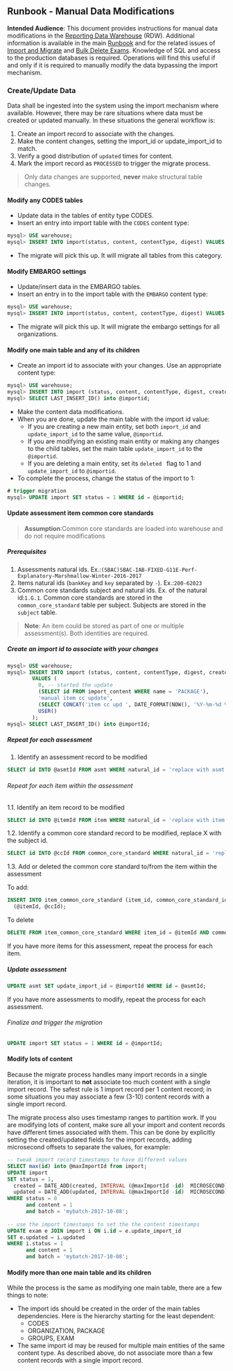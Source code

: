 ## Runbook - Manual Data Modifications

**Intended Audience**: This document provides instructions for manual data modifications in the [Reporting Data Warehouse](../README.md) (RDW). Additional information is available in the main [Runbook](Runbook.md) and for the related issues of [Import and Migrate](Runbook.migrate.md) and [Bulk Delete Exams](Runbook.BulkDeleteExams.md). Knowledge of SQL and access to the production databases is required. Operations will find this useful if and only if it is required to manually modify the data bypassing the import mechanism.

### Create/Update Data
Data shall be ingested into the system using the import mechanism where available. However, there may be rare situations where data must be created or updated manually. In these situations the general workflow is:
1. Create an import record to associate with the changes.
1. Make the content changes, setting the import_id or update_import_id to match.
1. Verify a good distribution of `updated` times for content.
1. Mark the import record as `PROCESSED` to trigger the migrate process.

> Only data changes are supported, **never** make structural table changes.

#### Modify any CODES tables
* Update data in the tables of entity type CODES.
* Insert an entry into import table with the `CODES` content type:
```sql
mysql> USE warehouse;
mysql> INSERT INTO import(status, content, contentType, digest) VALUES (1, 3, 'initial load', 'initial load');
```
* The migrate will pick this up. It will migrate all tables from this category.

#### Modify EMBARGO settings
* Update/insert data in the EMBARGO tables.
* Insert an entry in to the import table with the `EMBARGO` content type:
```sql
mysql> USE warehouse;
mysql> INSERT INTO import(status, content, contentType, digest) VALUES (1, 6, 'embargo', 'embargo-settings-2017-12-19');
```
* The migrate will pick this up. It will migrate the embargo settings for all organizations.

#### Modify one main table and any of its children
* Create an import id to associate with your changes. Use an appropriate content type:
```sql
mysql> USE warehouse;
mysql> INSERT INTO import (status, content, contentType, digest, creator) VALUES (0, 5, 'text/plain', left(uuid(), 8), 'dwtest@example.com');
mysql> SELECT LAST_INSERT_ID() into @importid;
```
* Make the content data modifications.
* When you are done, update the main table with the import id value: 
    * If you are creating a new main entity, set both `import_id` and `update_import_id` to the same value, `@importid`.
    * If you are modifying an existing main entity or making any changes to the child tables, set the main table `update_import_id` to the `@importid`.
    * If you are deleting a main entity, set its `deleted ` flag to 1 and `update_import_id` to `@importid`.
* To complete the process, change the status of the import to 1:
```sql
# trigger migration
mysql> UPDATE import SET status = 1 WHERE id = @importid;
```
#### Update assessment item common core standards
> **Assumption**:Common core standards are loaded into warehouse and do not require modifications
##### Prerequisites
1. Assessments natural ids. Ex.:`(SBAC)SBAC-IAB-FIXED-G11E-Perf-Explanatory-Marshmallow-Winter-2016-2017` 
1. Items natural ids (`bankKey` and `key` separated by `-`). Ex.:`200-62023` 
1. Common core standards subject and natural ids. Ex. of the natural id:`1.G.1`. Common core standards are stored in the `common_core_standard` table per subject. Subjects are stored in the `subject` table.
> **Note**: An item could be stored as part of one or multiple assessment(s). Both identities are required.

##### Create an import id to associate with your changes
```sql
mysql> USE warehouse;
mysql> INSERT INTO import (status, content, contentType, digest, creator)
        VALUES (
          0, -- started the update
          (SELECT id FROM import_content WHERE name = 'PACKAGE'),
          'manual item cc update',
          (SELECT CONCAT('item cc upd ', DATE_FORMAT(NOW(), '%Y-%m-%d %T'))), -- make it unique by adding time
          USER()
        );
mysql> SELECT LAST_INSERT_ID() into @importId;
```
##### Repeat for each assessment 
1. Identify an assessment record to be modified
```sql
SELECT id INTO @asmtId FROM asmt WHERE natural_id = 'replace with asmt natural id here';
```
###### Repeat for each item within the assessment
1.1. Identify an item record to be modified
```sql
SELECT id INTO @itemId FROM item WHERE natural_id = 'replace with item natural id here' AND asmt_id = @asmtId;
```
1.2. Identify a common core standard record to be modified, replace X with the subject id.
```sql
SELECT id INTO @ccId FROM common_core_standard WHERE natural_id = 'replace with common core standard natural id here' AND subject_id = X;
```
1.3. Add or deleted the common core standard to/from the item within the assessment

To add:
```sql
INSERT INTO item_common_core_standard (item_id, common_core_standard_id) VALUES
  (@itemId, @ccId);
```
To delete
```sql
DELETE FROM item_common_core_standard WHERE item_id = @itemId AND common_core_standard_id =  @ccId;
```
If you have more items for this assessment, repeat the process for each item.
##### Update assessment
```sql
UPDATE asmt SET update_import_id = @importId WHERE id = @asmtId;
```
If you have more assessments to modify, repeat the process for each assessment.
###### Finalize and trigger the migration
```sql
UPDATE import SET status = 1 WHERE id = @importId;
```
<a name="modify-lots-of-content"></a>
#### Modify lots of content
Because the migrate process handles many import records in a single iteration, it is important to **not** associate too much content with a single import record. The safest rule is 1 import record per 1 content record; in some situations you may associate a few (3-10) content records with a single import record. 

The migrate process also uses timestamp ranges to partition work. If you are modifying lots of content, make sure all your import and content records have different times associated with them. This can be done by explicitly setting the created/updated fields for the import records, adding microsecond offsets to separate the values, for example:
```sql
-- tweak import record timestamps to have different values
SELECT max(id) into @maxImportId from import;
UPDATE import
SET status = 1,
  created = DATE_ADD(created, INTERVAL (@maxImportId -id)  MICROSECOND),
  updated = DATE_ADD(updated, INTERVAL (@maxImportId -id)  MICROSECOND)
WHERE status = 0
      and content = 1
      and batch = 'mybatch-2017-10-08';
      
-- use the import timestamps to set the the content timestamps
UPDATE exam e JOIN import i ON i.id = e.update_import_id
SET e.updated = i.updated
WHERE i.status = 1
      and content = 1
      and batch = 'mybatch-2017-10-08';
```

#### Modify more than one main table and its children
While the process is the same as modifying one main table, there are a few things to note:
* The import ids should be created in the order of the main tables dependencies. Here is the hierarchy starting for the least dependent:
    * CODES
    * ORGANIZATION, PACKAGE
    * GROUPS, EXAM
* The same import id may be reused for multiple main entities of the same content type. As described above, do not associate more than a few content records with a single import record.

